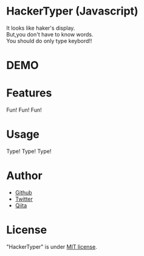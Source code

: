# HackerTyper (Javascript)
It looks like haker's display. <br/>
But,you don't have to know words. <br/>
You should do only type keybord!! <br/>

# DEMO
<a href="hackertyper-explein.png"></a>

# Features
 Fun! Fun! Fun!

# Usage
Type! Type! Type!

# Author
* <a href = "https://github.com/tomato645">Github</a>
* <a href = "https://twitter.com/tomato645P">Twitter</a>
* <a href = "https://qiita.com/tomato645">Qiita</a>

# License
"HackerTyper" is under [MIT license](https://en.wikipedia.org/wiki/MIT_License).
